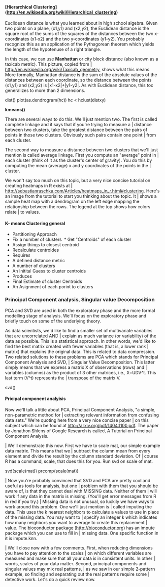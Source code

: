#### [Hierarchical Clustering] (http://en.wikipedia.org/wiki/Hierarchical_clustering)


Euclidean distance is what you learned about in high school algebra. Given two points on a plane, (x1,y1) and (x2,y2), the Euclidean
distance is the square root of the sums of the squares of the distances between the two x-coordinates (x1-x2) and the two
y-coordinates (y1-y2). You probably recognize this as an application of the Pythagorean theorem which yields the length of the
 hypotenuse of a right triangle.

 In this case, we can use __Manhattan__ or city block distance (also known as a taxicab metric). This picture, copied from
| http://en.wikipedia.org/wiki/Taxicab_geometry, shows what this means. More formally, Manhattan distance is the sum of the absolute values of the distances between each coordinate, so the distance between the points (x1,y1) and (x2,y2) is |x1-x2|+|y1-y2|. As with Euclidean distance, this too generalizes to more than 2 dimensions.


dist()
plot(as.dendrogram(hc))
 hc < hclust(distxy)
 
__kmeans()__

 There are several ways to do this. We'll just mention two. The first is called complete linkage and it says that if you're trying to measure a
| distance between two clusters, take the greatest distance between the pairs of points in those two clusters. Obviously such pairs contain one point
| from each cluster.

The second way to measure a distance between two clusters that we'll just mention is called average linkage. First you compute an "average" point in
| each cluster (think of it as the cluster's center of gravity). You do this by computing the mean (average) x and y coordinates of the points in the
| cluster.

 We won't say too much on this topic, but a very nice concise tutorial on creating heatmaps in R exists at
| http://sebastianraschka.com/Articles/heatmaps_in_r.html#clustering. Here's an image from the tutorial to start you thinking about the topic. It
| shows a sample heat map with a dendrogram on the left edge mapping the relationship between the rows. The legend at the top shows how colors relate
| to values.

#### K- means Clustering general

 * Partitioning Approach
  * Fix a number of clusters
  * Get "Centroids" of each cluster
  * Assign things to closest centroid
  * Recalculate centroides
 * Requires
  * A defined distance metric
  * A number of clusters
  * An Initital Guess to cluster centroids
 * Produces
  * Final Estimate of cluster Centroids
  * An Asignment of each porint to clusters
  
  ### Principal Component analysis, Singular value Decomposition
  PCA and SVD are used in both the exploratory phase and the more formal modelling stage of analysis. We'll focus on the exploratory phase and briefly touch on some of the underlying theory.
  
   As data scientists, we'd like to find a smaller set of multivariate variables that are uncorrelated AND
| explain as much variance (or variability) of the data as possible. This is a statistical approach.
 In other words, we'd like to find the best matrix created with fewer variables (that is, a lower rank
| matrix) that explains the original data. This is related to data compression.
 Two related solutions to these problems are PCA which stands for Principal Component Analysis and SVD,
| Singular Value Decomposition. This latter simply means that we express a matrix X of observations (rows) and
| variables (columns) as the product of 3 other matrices, i.e., X=UDV^t. This last term (V^t) represents the
| transpose of the matrix V.


svd()

#### Pricipal component analyisis
 Now we'll talk a little about PCA, Principal Component Analysis, "a simple, non-parametric method for
| extracting relevant information from confusing data sets." We're quoting here from a very nice concise paper
| on this subject which can be found at http://arxiv.org/pdf/1404.1100.pdf. The paper by Jonathon Shlens of Google Research is called, A Tutorial on Principal Component Analysis.

| We'll demonstrate this now. First we have to scale mat, our simple example data matrix.  This means that we
| subtract the column mean from every element and divide the result by the column standard deviation. Of
| course R has a command, scale, that does this for you. Run svd on scale of mat.

svd(scale(mat))
prcomp(scale(mat))

| Now you're probably convinced that SVD and PCA are pretty cool and useful as tools for analysis, but one
| problem with them that you should be aware of, is that they cannot deal with MISSING data. Neither of them
| will work if any data in the matrix is missing. (You'll get error messages from R in red if you try.)
| Missing data is not unusual, so luckily we have ways to work around this problem. One we'll just mention is
| called imputing the data.
This uses the k nearest neighbors to calculate a values to use in place of the missing data. You may want to
| specify an integer k which indicates how many neighbors you want to average to create this replacement
| value. The bioconductor package (http://bioconductor.org) has an impute package which you can use to fill in
| missing data. One specific function in it is impute.knn.

| We'll close now with a few comments. First, when reducing dimensions you have to pay attention to the scales
| on which different variables are measured and make sure that all your data is in consistent units. In other
| words, scales of your data matter. Second, principal components and singular values may mix real patterns,
| as we saw in our simple 2-pattern example, so finding and separating out the real patterns require some
| detective work. Let's do a quick review now.
